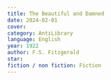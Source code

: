 ```yaml
---
title: The Beautiful and Damned
date: 2024-02-01
cover: 
category: AntiLibrary
language: English
year: 1922
author: F.S. Fitzgerald
star: 
fiction / non fiction: Fiction
---
```

